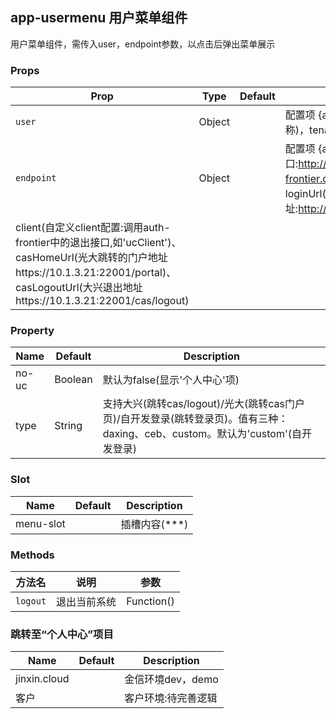 ## app-usermenu 用户菜单组件

用户菜单组件，需传入user，endpoint参数，以点击后弹出菜单展示

### Props

| Prop | Type | Default | Description |
|---|---|---|---|
| `user` | Object | | 配置项 {avatar(头像)，name(中文名称)，tenantName(租户名称)} |
| `endpoint` | Object | | 配置项 {avatarUrl(获取头像接口:http://auth-frontier.dev.jinxin.cloud/filesUpload)、loginUrl(登录地址:http://login.dev.jinxin.cloud/)
client(自定义client配置:调用auth-frontier中的退出接口,如'ucClient')、casHomeUrl(光大跳转的门户地址https://10.1.3.21:22001/portal)、casLogoutUrl(大兴退出地址https://10.1.3.21:22001/cas/logout) |

### Property

| Name | Default | Description |
|---|---|---|
| no-uc | Boolean | 默认为false(显示'个人中心'项) |
| type | String | 支持大兴(跳转cas/logout)/光大(跳转cas门户页)/自开发登录(跳转登录页)。值有三种：daxing、ceb、custom。默认为'custom'(自开发登录) |


### Slot

| Name | Default | Description |
|---|---|---|
| menu-slot | | 插槽内容(<a>***</a>) |

### Methods

| 方法名 | 说明 | 参数 |
|---|---|---|
| `logout` | 退出当前系统 | Function() |

### 跳转至“个人中心”项目

| Name | Default | Description |
|---|---|---|
| jinxin.cloud | | 金信环境dev，demo |
| 客户 | | 客户环境:待完善逻辑 |
